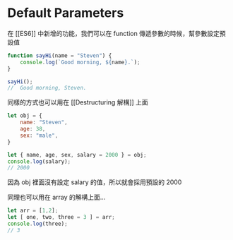 # Default Parameters
在 [[ES6]] 中新增的功能，我們可以在 function 傳遞參數的時候，幫參數設定預設值

```js
function sayHi(name = "Steven") {
	console.log(`Good morning, ${name}.`);
}

sayHi();
//  Good morning, Steven.
```

同樣的方式也可以用在 [[Destructuring 解構]] 上面
```js
let obj = {
	name: "Steven",
	age: 38,
	sex: "male",
}

let { name, age, sex, salary = 2000 } = obj;
console.log(salary);
// 2000
```
因為 obj 裡面沒有設定 salary 的值，所以就會採用預設的 2000

同理也可以用在 array 的解構上面...
```js
let arr = [1,2];
let [ one, two, three = 3 ] = arr;
console.log(three);
// 3
```

